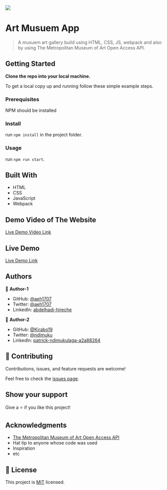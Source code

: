 ![](https://img.shields.io/badge/Microverse-blueviolet)

# Art Musuem App

> A musuem art gallery build using HTML, CSS, JS, webpack and also by using The Metropolitan Museum of Art Open Access API.

## Getting Started

**Clone the repo into your local machine.**

To get a local copy up and running follow these simple example steps.

### Prerequisites
NPM should be installed

### Install
run `npm install` in the project folder.

### Usage
run `npm run start`.


## Built With

- HTML
- CSS
- JavaScript
- Webpack

## Demo Video of The Website

[Live Demo Video Link](https://www.loom.com/share/866a8d487f224b078c85dfaa594c6fbc)

## Live Demo

[Live Demo Link](https://aeh1707.github.io/metropolitan-art-museum-gallery/)

## Authors

👤 **Author-1**

- GitHub: [@aeh1707](https://github.com/githubhandle)
- Twitter: [@aeh1707](https://twitter.com/twitterhandle)
- LinkedIn: [abdelhadi-hireche](https://linkedin.com/in/linkedinhandle)

👤 **Author-2**

- GitHub: [@Kirabo19](https://github.com/githubhandle)
- Twitter: [@ndimuku](https://twitter.com/twitterhandle)
- LinkedIn: [patrick-ndimukulaga-a2a88264](https://linkedin.com/in/linkedinhandle)

## 🤝 Contributing

Contributions, issues, and feature requests are welcome!

Feel free to check the [issues page](../../issues/).

## Show your support

Give a ⭐️ if you like this project!

## Acknowledgments

- [The Metropolitan Museum of Art Open Access API](https://github.com/metmuseum/openaccess)
- Hat tip to anyone whose code was used
- Inspiration
- etc

## 📝 License

This project is [MIT](./MIT.md) licensed.
